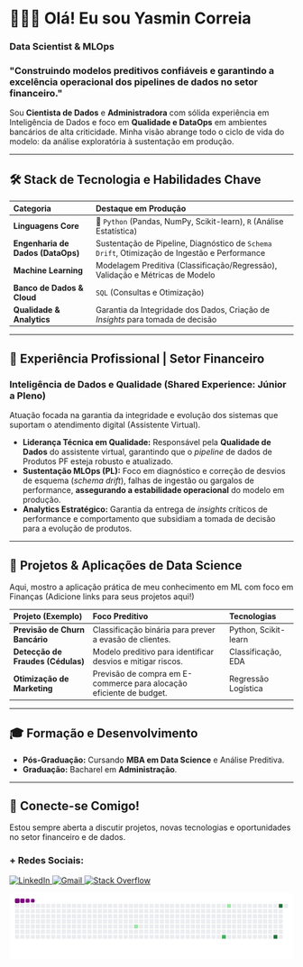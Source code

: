 # 👩🏽‍💻 Olá! Eu sou Yasmin Correia
### Data Scientist & MLOps

### **"Construindo modelos preditivos confiáveis e garantindo a excelência operacional dos pipelines de dados no setor financeiro."**

Sou **Cientista de Dados** e **Administradora** com sólida experiência em Inteligência de Dados e foco em **Qualidade e DataOps** em ambientes bancários de alta criticidade. Minha visão abrange todo o ciclo de vida do modelo: da análise exploratória à sustentação em produção.

---

## 🛠️ Stack de Tecnologia e Habilidades Chave

| Categoria | Destaque em Produção |
| :--- | :--- |
| **Linguagens Core** | 🐍 `Python` (Pandas, NumPy, Scikit-learn), `R` (Análise Estatística) |
| **Engenharia de Dados (DataOps)** | Sustentação de Pipeline, Diagnóstico de `Schema Drift`, Otimização de Ingestão e Performance |
| **Machine Learning** | Modelagem Preditiva (Classificação/Regressão), Validação e Métricas de Modelo |
| **Banco de Dados & Cloud** | `SQL` (Consultas e Otimização) |
| **Qualidade & Analytics** | Garantia da Integridade dos Dados, Criação de *Insights* para tomada de decisão |

---

## 💼 Experiência Profissional | Setor Financeiro

### **Inteligência de Dados e Qualidade (Shared Experience: Júnior a Pleno)**

Atuação focada na garantia da integridade e evolução dos sistemas que suportam o atendimento digital (Assistente Virtual).

* **Liderança Técnica em Qualidade:** Responsável pela **Qualidade de Dados** do assistente virtual, garantindo que o *pipeline* de dados de Produtos PF esteja robusto e atualizado.
* **Sustentação MLOps (PL):** Foco em diagnóstico e correção de desvios de esquema (*schema drift*), falhas de ingestão ou gargalos de performance, **assegurando a estabilidade operacional** do modelo em produção.
* **Analytics Estratégico:** Garantia da entrega de *insights* críticos de performance e comportamento que subsidiam a tomada de decisão para a evolução de produtos.

---

## 📂 Projetos & Aplicações de Data Science

Aqui, mostro a aplicação prática de meu conhecimento em ML com foco em Finanças (Adicione links para seus projetos aqui!)

| Projeto (Exemplo) | Foco Preditivo | Tecnologias |
| :--- | :--- | :--- |
| **Previsão de Churn Bancário** | Classificação binária para prever a evasão de clientes. | Python, Scikit-learn |
| **Detecção de Fraudes (Cédulas)** | Modelo preditivo para identificar desvios e mitigar riscos. | Classificação, EDA |
| **Otimização de Marketing** | Previsão de compra em E-commerce para alocação eficiente de budget. | Regressão Logística |

---

## 🎓 Formação e Desenvolvimento

* **Pós-Graduação:** Cursando **MBA em Data Science** e Análise Preditiva.
* **Graduação:** Bacharel em **Administração**.

---

## 🔗 Conecte-se Comigo!

Estou sempre aberta a discutir projetos, novas tecnologias e oportunidades no setor financeiro e de dados.

### **+ Redes Sociais:**
<p align="left">
  <a href="https://www.linkedin.com/in/yasmincorreiasilva/" target="_blank">
    <img src="https://img.shields.io/badge/-LinkedIn-%230077B5?style=for-the-badge&logo=linkedin&logoColor=white" alt="LinkedIn">
  </a>
  <a href = "mailto:yasmincorreiasilva14@gmail.com">
    <img src="https://img.shields.io/badge/-Gmail-%23333?style=for-the-badge&logo=gmail&logoColor=white" alt="Gmail">
  </a>
  <a href = "https://stackoverflow.com/users/16921776/yasmin-correia-da-silva" target="_blank">
    <img src="https://img.shields.io/badge/Stack_Overflow-FE7A16?style=for-the-badge&logo=stack-overflow&logoColor=white" alt="Stack Overflow">
  </a>
</p>

  ![snake gif](https://github.com/yasmcor/yasmcor/blob/output/github-contribution-grid-snake.gif)

</div>
